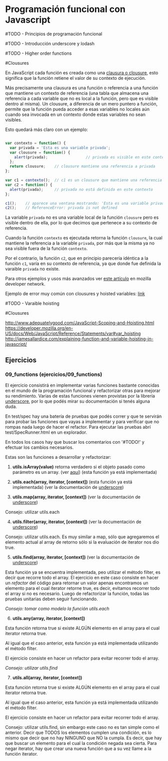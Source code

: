 # Programación funcional con Javascript

#TODO - Principios de programación funcional

#TODO - Introducción underscore y lodash

#TODO - Higher order functions

#Clousures

En JavaScript cada función es creada como una [clausura o clousure](https://en.wikipedia.org/wiki/Closure_%28computer_science%29), esto significa que la función retiene el valor de su contexto de ejecución.

Más precisamente una clausura es una función o referencia a una función que mantiene un contexto de referencia (una tabla que almacena una referencia a cada variable que no es local a la función, pero que es visible dentro al misma). Un clousure, a diferencia de un mero puntero a función, permite que la función pueda acceder a esas variables no locales aún cuando sea invocada en un contexto donde estas variables no sean visibles.

Esto quedará más claro con un ejemplo:

```javascript

var contexto = function() {
  var privada = 'Esta es una variable privada';
  var clousure = function() {
    alert(privada);                 // privada es visible en este contexto
  };
  return clousure;    // clousure mantiene una referencia a privada
};

var c1 = contexto();  // c1 es un clousure que mantiene una referencia a privada
var c2 = function() {
  alert(privada);     // privada no está definida en este contexto
};

c1();    // aparece una ventana mostrando: 'Esta es una variable privada'
c2();    // ReferenceError: privada is not defined
```

La variable `privada` no es una variable local de la función `clousure` pero es visible dentro de ella, por lo que decimos que pertenece a su contexto de referencia.

Cuando la función `contexto` es ejecutada retorna la función `clousure`, la cual mantiene la referencia a la variable `privada`, por más que la misma ya no sea visible fuera de la función `contexto`.

Por el contrario, la función `c2`, que en principio parecería idéntica a la función `c1`, varía en su contexto de referencia, ya que donde fue definida la varaible `privada` no existe.

Para otros ejemplos y usos más avanzados ver [este artículo](https://developer.mozilla.org/es/docs/JavaScript/Guide/Closures) en mozilla developer network.

Ejemplo de error muy común con clousures y hoisted variables: [link](https://developer.mozilla.org/en-US/docs/Web/JavaScript/Guide/Closures#Creating_closures_in_loops.3A_A_common_mistake)

#TODO - Varaible hoisting

#Clousures

http://www.adequatelygood.com/JavaScript-Scoping-and-Hoisting.html
https://developer.mozilla.org/en-US/docs/Web/JavaScript/Reference/Statements/var#var_hoisting
http://jamesallardice.com/explaining-function-and-variable-hoisting-in-javascript/


## Ejercicios

### 09_functions (ejercicios/09_functions)

El ejercicio consistirá en implementar varias funciones bastante conocidas en el mundo de la programación funcional y refactorizar otras para mejorar su rendimiento. Varias de estas funciones vienen provistas por la librería [underscore](http://underscorejs.org), por lo que podés mirar su documentación si tenés alguna duda.

En test/spec hay una batería de pruebas que podés correr y que te servirán para probar las funciones que vayas a implementar y para verificar que no rompas nada luego de hacer el refactor. Para ejecutar las pruebas abrí test/SpecRunner.html en un explorador.

En todos los casos hay que buscar los comentarios con '#TODO!' y efectuar los cambios necesarios.

Estas son las funciones a desarrollar y refactorizar:

1. **utils.isArray(value)** retorna verdadero si el objeto pasado como parámetro es un array. (ver [aquí](http://stackoverflow.com/a/4775737/47633)) (esta función ya está implementada)

2. **utils.each(array, iterator, [context])** (esta función ya está implementada) (ver la documentación de [underscore](http://underscorejs.org/#each))

3. **utils.map(array, iterator, [context])** (ver la documentación de [underscore](http://underscorejs.org/#map))

Consejo: utilizar utils.each

4. **utils.filter(array, iterator, [context])** (ver la documentación de [underscore](http://underscorejs.org/#filter))

Consejo: utilizar utils.each. Es muy similar a map, sólo que agregaremos el elemento actual al array de retorno sólo si la evaluación de iterator nos dio true.

5. **utils.find(array, iterator, [context])** (ver la documentación de [underscore](http://underscorejs.org/#find))

Esta función ya se encuentra implementada, peo utilizar el método filter, es decir que recorre todo el array. El ejercicio en este caso consiste en hacer un *refactor* del código para retornar un valor apenas encontramos un elemento para el cual iterator retorne true, es decir, evitamos recorrer todo el array si no es necesario. Luego de refactorizar la función, todas las pruebas unitarias deben seguir funcionando.

*Consejo: tomar como modelo la función utils.each*

6. **utils.any(array, iterator, [context])**

Esta función retorna true si existe ALGÚN elemento en el array para el cual iterator retorna true.

Al igual que el caso anterior, esta función ya está implementada utilizando el método filter.

El ejercicio consiste en hacer un refactor para evitar recorrer todo el array.

*Consejo: utilizar utils.find*

7. **utils.all(array, iterator, [context])**

Esta función retorna true si existe ALGÚN elemento en el array para el cual iterator retorna true.

Al igual que el caso anterior, esta función ya está implementada utilizando el método filter.

El ejercicio consiste en hacer un refactor para evitar recorrer todo el array.

Consejo: utilizar utils.find, sin embargo este caso no es tan simple como el anterior. Decir que TODOS los elementos cumplen una condición, es lo mismo que decir que no hay NINGUNO que NO la cumpla. Es decir, que hay que buscar un elemento para el cual la condición negada sea cierta. Para negar iterator, hay que crear una nueva función que a su vez llame a la función iterator.
